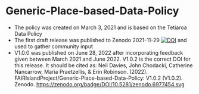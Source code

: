 # Generic-Place-based-Data-Policy
- The policy was created on March 3, 2021 and is based on the Tetiaroa Data Policy
- The first draft release was published to Zenodo 2021-11-29 [![DOI](https://zenodo.org/badge/DOI/10.5281/zenodo.5781442.svg)](https://doi.org/10.5281/zenodo.5781442) and used to gather community input  
- V1.0.0 was published on June 28, 2022 after incorporating feedback given between March 2021 and June 2022. V1.0.2 is the correct DOI for this release. It should be cited as: Neil Davies, John Chodacki, Catherine Nancarrow, Maria Praetzellis, & Erin Robinson. (2022). FAIRIslandProject/Generic-Place-based-Data-Policy: V1.0.2 (V1.0.2). Zenodo. https://zenodo.org/badge/DOI/10.5281/zenodo.6977454.svg
